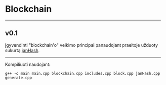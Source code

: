 # Blockchain
---
## v0.1
Įgyvendinti "blockchain'o" veikimo principai panaudojant praeitoje užduoty sukurtą [janHash](https://github.com/d1j/blockchain-1uzd).

---
Kompiliuoti naudojant:

`g++ -o main main.cpp blockchain.cpp includes.cpp block.cpp janHash.cpp generate.cpp`

